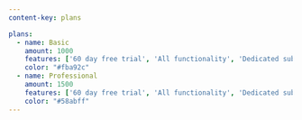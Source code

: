 ```yaml
---
content-key: plans

plans:
  - name: Basic
    amount: 1000
    features: ['60 day free trial', 'All functionality', 'Dedicated subdomain', 'Up to 20 repositories', 'Email and phone support']
    color: "#fba92c"
  - name: Professional
    amount: 1500
    features: ['60 day free trial', 'All functionality', 'Dedicated subdomain', 'Up to 20 repositories', 'Email and phone support']
    color: "#58abff"
---
```


